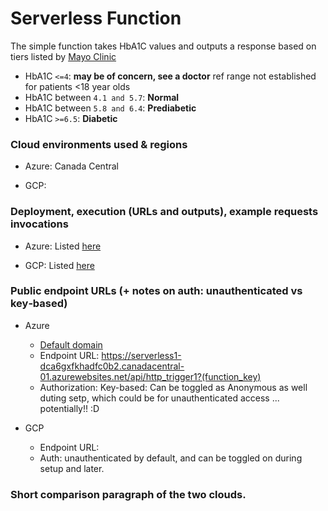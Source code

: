 # Serverless Function

The simple function takes HbA1C values and outputs a response based on tiers listed by [Mayo Clinic](https://www.mayocliniclabs.com/api/sitecore/TestCatalog/DownloadTestCatalog?testId=610441)

- HbA1C `<=4`: **may be of concern, see a doctor** ref range not established for patients <18 year olds
- HbA1C between `4.1 and 5.7`: **Normal**
- HbA1C between `5.8 and 6.4`: **Prediabetic**
- HbA1C `>=6.5`: **Diabetic**

### Cloud environments used & regions

- Azure: Canada Central

- GCP:

### Deployment, execution (URLs and outputs), example requests invocations

- Azure: Listed [here](https://github.com/briggsprashar/504_serverless_function/blob/main/Azure/azure.md)

- GCP: Listed [here](https://github.com/briggsprashar/504_serverless_function/blob/main/GCP/gcp.md)

### Public endpoint URLs (+ notes on auth: unauthenticated vs key‑based)

- Azure
    - [Default domain](https://serverless1-dca6gxfkhadfc0b2.canadacentral-01.azurewebsites.net/)
    - Endpoint URL: https://serverless1-dca6gxfkhadfc0b2.canadacentral-01.azurewebsites.net/api/http_trigger1?(function_key)
    - Authorization: Key-based: Can be toggled as Anonymous as well duting setp, which could be for unauthenticated access ... potentially!! :D

- GCP
    - Endpoint URL:
    - Auth: unauthenticated by default, and can be toggled on during setup and later.

### Short comparison paragraph of the two clouds.





